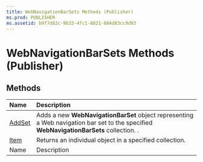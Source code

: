 ```yaml
---
title: WebNavigationBarSets Methods (Publisher)
ms.prod: PUBLISHER
ms.assetid: b9f7d82c-9b33-4fc1-8821-804d83cc9d93
---
```



# WebNavigationBarSets Methods (Publisher)

## Methods



|**Name**|**Description**|
|:-----|:-----|
| [AddSet](webnavigationbarsets-addset-method-publisher.md)|Adds a new  **WebNavigationBarSet** object representing a Web navigation bar set to the specified **WebNavigationBarSets** collection. .|
| [Item](webnavigationbarsets-item-method-publisher.md)|Returns an individual object in a specified collection.|
|Name|Description|

